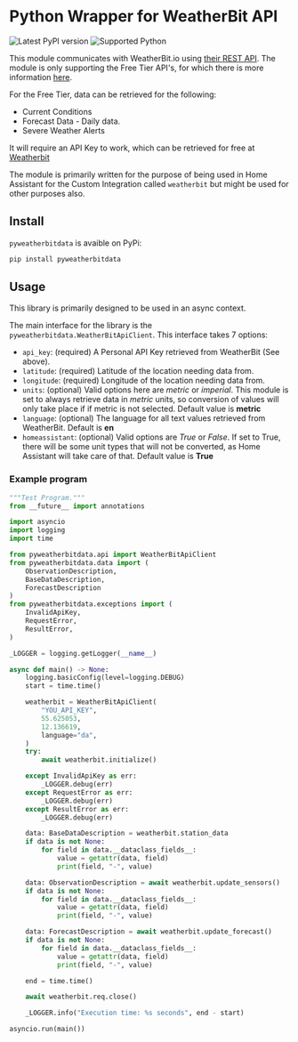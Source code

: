 
# Python Wrapper for WeatherBit API

![Latest PyPI version](https://img.shields.io/pypi/v/py-weatherbit) ![Supported Python](https://img.shields.io/pypi/pyversions/py-weatherbit)

This module communicates with WeatherBit.io using [their REST API](https://www.weatherbit.io/api). The module is only supporting the Free Tier API's, for which there is more information [here](https://www.weatherbit.io/pricing).

For the Free Tier, data can be retrieved for the following:

* Current Conditions
* Forecast Data - Daily data.
* Severe Weather Alerts

It will require an API Key to work, which can be retrieved for free at [Weatherbit](https://www.weatherbit.io/account/create)

The module is primarily written for the purpose of being used in Home Assistant for the Custom Integration called `weatherbit` but might be used for other purposes also.


## Install

`pyweatherbitdata` is avaible on PyPi:

```bash
pip install pyweatherbitdata
```

## Usage

This library is primarily designed to be used in an async context.

The main interface for the library is the `pyweatherbitdata.WeatherBitApiClient`. This interface takes 7 options:

* `api_key`: (required) A Personal API Key retrieved from WeatherBit (See above).
* `latitude`: (required) Latitude of the location needing data from.
* `longitude`: (required) Longitude of the location needing data from.
* `units`: (optional) Valid options here are *metric* or *imperial*. This module is set to always retrieve data in *metric* units, so conversion of values will only take place if if metric is not selected. Default value is **metric**
* `language`: (optional) The language for all text values retrieved from WeatherBit. Default is **en**
* `homeassistant`: (optional) Valid options are *True* or *False*. If set to True, there will be some unit types that will not be converted, as Home Assistant will take care of that. Default value is **True**

### Example program

```python
"""Test Program."""
from __future__ import annotations

import asyncio
import logging
import time

from pyweatherbitdata.api import WeatherBitApiClient
from pyweatherbitdata.data import (
    ObservationDescription,
    BaseDataDescription,
    ForecastDescription
)
from pyweatherbitdata.exceptions import (
    InvalidApiKey,
    RequestError,
    ResultError,
)

_LOGGER = logging.getLogger(__name__)

async def main() -> None:
    logging.basicConfig(level=logging.DEBUG)
    start = time.time()

    weatherbit = WeatherBitApiClient(
        "YOU_API_KEY",
        55.625053,
        12.136619,
        language="da",
    )
    try:
        await weatherbit.initialize()

    except InvalidApiKey as err:
        _LOGGER.debug(err)
    except RequestError as err:
        _LOGGER.debug(err)
    except ResultError as err:
        _LOGGER.debug(err)

    data: BaseDataDescription = weatherbit.station_data
    if data is not None:
        for field in data.__dataclass_fields__:
            value = getattr(data, field)
            print(field, "-", value)

    data: ObservationDescription = await weatherbit.update_sensors()
    if data is not None:
        for field in data.__dataclass_fields__:
            value = getattr(data, field)
            print(field, "-", value)

    data: ForecastDescription = await weatherbit.update_forecast()
    if data is not None:
        for field in data.__dataclass_fields__:
            value = getattr(data, field)
            print(field, "-", value)

    end = time.time()

    await weatherbit.req.close()

    _LOGGER.info("Execution time: %s seconds", end - start)

asyncio.run(main())
```

